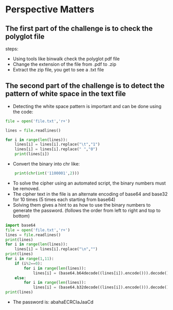 # Perspective Matters

## The first part of the challenge is to check the polyglot file

steps:

- Using tools like binwalk check the polyglot pdf file
- Change the extension of the file from .pdf to .zip
- Extract the zip file, you get to see a .txt file

## The second part of the challenge is to detect the pattern of white space in the text file

- Detecting the white space pattern is important and can be done using the code:

```python
file = open('file.txt','r+')

lines = file.readlines()

for i in range(len(lines)):
	lines[i] = lines[i].replace("\t","1")
	lines[i] = lines[i].replace(" ","0")
	print(lines[i])
```

- Convert the binary into chr like:

```python
    print(chr(int('1100001',2)))
```

- To solve the cipher using an automated script, the binary numbers must be removed.
- The cipher text in the file is an alternate encoding of base64 and base32 for 10 times (5 times each starting from base64)
- Solving them gives a hint to as how to use the binary numbers to generate the password. (follows the order from left to right and top to bottom)

```python
import base64
file = open('file.txt','r+')
lines = file.readlines()
print(lines)
for i in range(len(lines)):
	lines[i] = lines[i].replace("\n","")
print(lines)
for i in range(1,11):
	if (i%2==0):
		for i in range(len(lines)):
			lines[i] = (base64.b64decode((lines[i]).encode())).decode()
	else:
		for i in range(len(lines)):
			lines[i] = (base64.b32decode((lines[i]).encode())).decode()
print(lines)
```

- The password is: abahaECRCIaJaaCd
